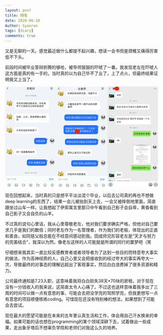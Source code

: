 ```yaml
---
layout: post
title: 随笔
date: 2020-06-28
Author: Syaoran
tags: [diary]
comments: true
---
```


又是无聊的一天。感觉最近做什么都提不起兴趣，想读一会书但是颈椎又痛得厉害低不下头。

前段时间被毕业答辩折腾的够呛，被导师狠狠的吓唬了一番。我发现老左在吓唬人这方面是真的有一手的，当时真的以为自己毕不了业了，上了点火，但最终结果证明我又上当了。

![](../post_images/WX20200628-213227.png)

现在回想起来，当时真的只是想平平淡淡混个毕业，以后去公司真的再也不想做deep learning的东西了，结果一会儿被抬到天上去，一会又被摔倒地里面，简直跟坐过山车一样。让我想起了伊索寓言里那只中午看到自己影子会自卑，黄昏看到自己影子又会自负的山羊。

不过真的说句心里话，我从心里尊敬老左，他对我们要求确实严格，但他对自己要求几乎是我们的数倍；同时老左作为一名管理者，作为我们的老板，体现出的正直和善良，如同慈父般总能在不经意间感动到我。田成师兄形容老左是“天才与努力的完美结合”，我深以为然。像老左这样的人可能就是所谓的同行的噩梦吧（笑

仔细想来我其实一直比较反感教育者或者领导者为了达到一些目的而特意夸大事实的做法，作为高神经质的人，自己心里又会把接收到的经过夸大的事实再夸大一次，导致最终的对事态的理解远超出了客观事实，然后白白浪费掉了很多资源和精力。

公司最终通知是7.23入职，这意味着我将白白损失38天*70块的房租，对于现在没有一分钱收入的我来说，这简直太令人心痛了。不过这也送样意味着我多出了三周的时间可以做一点有意思的事，可能会去把没学完的驾照学完，但我更想写一点有意思的项目顺便练练coding。可惜现在还没有特别棒的想法，如果想到了可能会去尝试。

现在最大的愿望可能是在未来的五年里认真生活和工作，体会用自己汗水换来的幸福。如果可能的话也想在programming的某个领域深耕下去，试着做出一些成果，走出象牙塔后不想辜负学院和老师们对我这么久的培养。













